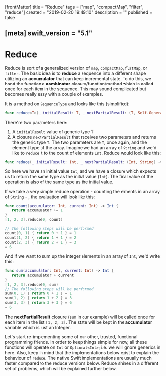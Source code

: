 [frontMatter]
title = "Reduce"
tags = ["map", "compactMap", "filter", "reduce"]
created = "2019-02-20 19:49:10"
description = ""
published = false

[meta]
swift_version = "5.1"
---

# Reduce

Reduce is sort of a generalized version of `map`, `compactMap`, `flatMap`, or
`filter`. The basic idea is to **reduce** a sequence into a different
shape utilizing an **accumulator** that can keep incremental state. To
do this, we hand the function a **combinator** closure/function/method
which is called once for each item in the sequence. This may sound
complicated but becomes really easy with a couple of examples.

It is a method on `SequenceType` and looks like this (simplified):

``` Swift
func reduce<T>(_ initialResult: T, _ nextPartialResult: (T, Self.Generator.Element) -> T) -> T
```

There're two parameters here:
1. A `initialResult` value of generic type `T`
2. A closure `nextPartialResult` that receives two parameters and returns the generic type `T`. The two parameters are `T`, once again, and the element type of the array. Imagine we had an array of `String` and we'd like to `reduce` it to the count of elements `Int`. Reduce would look like this:

``` Swift
func reduce(_ initialResult: Int, _ nextPartialResult: (Int, String) -> Int) -> Int
```

So here we have an initial value `Int`, and we have a closure which expects us to
return the same type as the initial value (`Int`). The final value of the
operation is also of the same type as the initial value.

If we take a very simple reduce operation - counting the elments in an array of `String` - , the evaluation will look like this:

``` Swift
func count(accumulator: Int, current: Int) -> Int {
   return accumulator += 1
}
[1, 2, 3].reduce(0, count)

// The following steps will be performed
count(0, 1) { return 0 + 1 } = 1
count(1, 2) { return 1 + 1 } = 2
count(2, 3) { return 2 + 1 } = 3
= 6
```

And if we want to sum up the integer elements in an array of `Int`, we'd write this:

``` Swift
func sum(accumulator: Int, current: Int) -> Int {
   return accumulator + current
}
[1, 2, 3].reduce(0, sum)
// The following steps will be performed
sum(0, 1) { return 0 + 1 } = 1
sum(1, 2) { return 1 + 2 } = 3
sum(3, 3) { return 3 + 3 } = 6
= 6
```

The **nextPartialResult** closure (`sum` in our example) will be called once for each item in the
list `[1, 2, 3]`. The state will be kept in the **accumulator** variable
which is just an Integer.

Let\'s start re-implementing some of our other, trusted, functional
programming friends. In order to keep things simple for now, all these
functions will operate on `Int` or `Optional<Int>`; i.e. we will ignore
generics in here. Also, keep in mind that the implementations below
exist to explain the behaviour of `reduce`. The native Swift
implementations are usually much faster compared to the reduce versions
below. Reduce shines in a different set of problems, which will be
explained further below.

